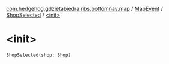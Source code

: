 [com.hedgehog.gdzietabiedra.ribs.bottomnav.map](../../index.md) / [MapEvent](../index.md) / [ShopSelected](index.md) / [&lt;init&gt;](./-init-.md)

# &lt;init&gt;

`ShopSelected(shop: `[`Shop`](file:/home/adam/repo/GdzieTaBiedra/docs/domain/com.hedgehog.gdzietabiedra.domain/-shop/index.md)`)`